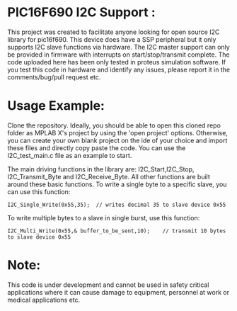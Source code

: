 # PIC16F690 I2C Support :
This project was created to facilitate anyone looking for open source I2C library for
pic16f690. This device does have a SSP peripheral but it only supports I2C slave 
functions via hardware. The I2C master support can only be provided in firmware with
interrupts on start/stop/transmit complete. 
The code uploaded here has been only tested in proteus simulation software. If you 
test this code in hardware and identify any issues, please report it in the
comments/bug/pull request etc.
# Usage Example:
Clone the repository. Ideally, you should be able to open this cloned repo folder as MPLAB X's project by using the 'open project' options. Otherwise, you can create your own blank project on the ide of your choice and import these files and directly copy paste the code. You can use the I2C_test_main.c file as an example to start.

The main driving functions in the library are: I2C_Start,I2C_Stop, I2C_Transmit_Byte and I2C_Receive_Byte. All other functions are built around these basic functions. To write a single byte to a specific slave, you can use this function:
``` 
I2C_Single_Write(0x55,35);  // writes decimal 35 to slave device 0x55 
```

To write multiple bytes to a slave in single burst, use this function:
```
I2C_Multi_Write(0x55,& buffer_to_be_sent,10);    // transmit 10 bytes to slave device 0x55
```

# Note:
This code is under development and cannot be used in safety critical applications
where it can cause damage to equipment, personnel at work or medical applications etc.